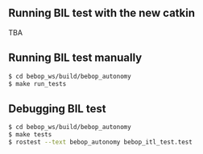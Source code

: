 ## Running BIL test with the new catkin

TBA

## Running BIL test manually

```bash
$ cd bebop_ws/build/bebop_autonomy
$ make run_tests
```

## Debugging BIL test

```bash
$ cd bebop_ws/build/bebop_autonomy
$ make tests
$ rostest --text bebop_autonomy bebop_itl_test.test
```
